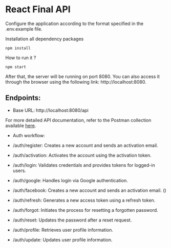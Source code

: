 # React Final API

Configure the application according to the format specified in the .env.example file.

Installation all dependency packages

```
npm install
```

How to run it ?

```
npm start
```

After that, the server will be running on port 8080. You can also access it through the browser using the following link: http://localhost:8080.

## Endpoints:

-   Base URL: http://localhost:8080/api

For more detailed API documentation, refer to the Postman collection available [here](https://documenter.getpostman.com/view/24674805/2s9YeD8sif).

-   Auth workflow:

-   /auth/register: Creates a new account and sends an activation email.

-   /auth/activation: Activates the account using the activation token.

-   /auth/login: Validates credentials and provides tokens for logged-in users.

-   /auth/google: Handles login via Google authentication.

-   /auth/facebook: Creates a new account and sends an activation email. ()

-   /auth/refresh: Generates a new access token using a refresh token.

-   /auth/forgot: Initiates the process for resetting a forgotten password.

-   /auth/reset: Updates the password after a reset request.

-   /auth/profile: Retrieves user profile information.

-   /auth/update: Updates user profile information.
